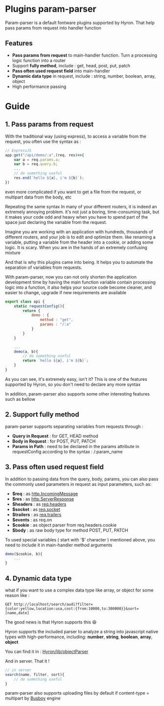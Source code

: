 # Plugins param-parser

Param-parser is a default fontware plugins supported by Hyron. That help pass params from request into handler function

## Features

-   **Pass params from request** to main-handler function. Turn a processing logic function into a router
-   Support **fully method**, include : get, head, post, put, patch
-   **Pass often used request field** into main-handler
-   **Dynamic data type** in request, include : string, number, boolean, array, object
-   High performance passing

# Guide

## 1. Pass params from request

With the traditional way (using express), to access a variable from the request, you often use the syntax as :

```js
// ExpressJS
app.get("/api/demo/:a",(req, res)=>{
    var a = req.params.a;
    var b = req.query.b;
    ...
    // do something useful
    res.end(`hello ${a}, i'm ${b}`);
})
```

even more complicated if you want to get a file from the request, or multipart data from the body, etc

Repeating the same syntax
In many of your different routers, it is indeed an extremely annoying problem. it's not just a boring, time-consuming task, but it makes your code odd and heavy when you have to spend part of the space just declaring the variable from the request.

Imagine you are working with an application with hundreds, thousands of different routers, and your job is to edit and optimize them. like renaming a variable, putting a variable from the header into a cookie, or adding some logic. It is scary. When you are in the hands of an extremely confusing mixture

And that is why this plugins came into being. It helps you to automate the separation of variables from requests. 

With param-parser, now you can not only shorten the application development time by having the main function variable contain processing logic into a function, it also helps your source code become cleaner, and easier to change, upgrade if new requirements are available

```js
export class api {
    static requestConfig(){
        return {
            demo : {
                method : "get",
                params : "/:a"
            }
        }
    }

    ...
    demo(a, b){
        // do something useful
        return `hello ${a}, i'm ${b}`;
    }
}
```

As you can see, it's extremely easy, isn't it? This is one of the features supported by Hyron, so you don't need to declare any more syntax

In addition, param-parser also supports some other interesting features such as bellow

## 2. Support fully method

param-parser supports separating variables from requests through :
- **Query in Request** : for GET, HEAD method
- **Body in Request** : for POST, PUT, PATCH
- **Params in Path** : need to be declared in the params attribute in requestConfig according to the syntax : /:param_name

## 3. Pass often used request field
In addition to passing data from the query, body, params, you can also pass the commonly used parameters in request as input parameters, such as:

- **$req** : as [http.IncomingMessage](https://nodejs.org/api/http.html#http_class_http_incomingmessage)
- **$res** : as [http.ServerResponse](https://nodejs.org/api/http.html#http_class_http_serverresponse)
- **$headers** : as [req.headers](https://nodejs.org/api/http.html#http_message_headers)
- **$socket** : as [req.socket](https://nodejs.org/api/http.html#http_message_socket)
- **$trailers** : as [req.trailers](https://nodejs.org/api/http.html#http_message_trailers)
- **$events** : as req.on
- **$cookie** : as object parser from req.headers.cookie
- **$body** : as raw body type for method POST, PUT, PATCH

To used special variables ( start with '$' character ) mentioned above, you need to include it in main-handler method arguments

```js
demo($cookie, b){
    ...
}
```

## 4. Dynamic data type

what if you want to use a complex data type like array, or object for some reason like :

```http
GET http://localhost/search/audi?filter={color:yellow,location:usa,cost:{from:10000,to:300000}}&sort=[name,date]
```

The good news is that Hyron supports this 😆

Hyron supports the included parser to analyze a string into  javascript native types with high-performance, including: **number**, **string**, **boolean**, **array**, **object**

You can find it in : [Hyron/lib/objectParser](https://github.com/Hyron-group/Hyron/blob/master/lib/objectParser.js)

And in server. That it !
```js
// in server
search(name, filter, sort){
    // do something useful
}
```

param-parser also supports uploading files by default if content-type = multipart by [Busboy](https://www.npmjs.com/package/busboy) engine
